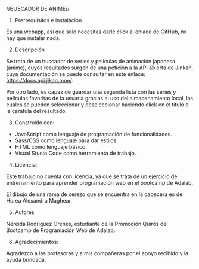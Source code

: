 //BUSCADOR DE ANIME//

1. Prerrequisitos e instalación

Es una webapp, así que solo necesitas darle click al enlace de GitHub, no hay que instalar nada.

2. Descripción

Se trata de un buscador de series y películas de animación japonesa (anime), cuyos resultados surgen de una petición a la API abierta de Jinkan, cuya documentación se puede consultar en este enlace: https://docs.api.jikan.moe/.

Por otro lado, es capaz de guardar una segunda lista con las series y películas favoritas de la usuaria gracias al uso del almacenamiento local, las cuales se pueden seleccionar y deseleccionar haciendo click en el título o la carátula del resultado.

3. Construido con:

- JavaScript como lenguaje de programación de funcionalidades.
- Sass/CSS como lenguaje para dar estilos.
- HTML como lenguaje básico.
- Visual Studio Code como herramienta de trabajo.

4. Licencia:

Este trabajo no cuenta con licencia, ya que se trata de un ejercicio de entrenamiento para aprender programación web en el bootcamp de Adalab.

El dibujo de una rama de cerezo que se encuentra en la cabecera es de Horea Alexandru Maghear.

5. Autores

Nereida Rodríguez Orenes, estudiante de la Promoción Quirós del Bootcamp de Programación Web de Adalab.

6. Agradecimientos:

Agradezco a las profesoras y a mis compañeras por el apoyo recibido y la ayuda brindada.
